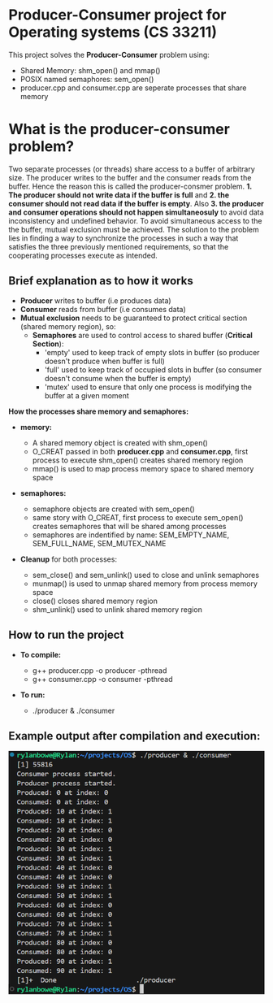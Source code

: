 # Producer-Consumer project for Operating systems (CS 33211)

This project solves the **Producer-Consumer** problem using:

- Shared Memory: shm_open() and mmap()
- POSIX named semaphores: sem_open()
- producer.cpp and consumer.cpp are seperate processes that share memory

# What is the producer-consumer problem?
Two separate processes (or threads) share access to a buffer of arbitrary size. The producer writes to the buffer and the consumer reads from the buffer. Hence the reason this is called the producer-consmer problem. **1. The producer should not write data if the buffer is full** and **2. the consumer should not read data if the buffer is empty**. Also **3. the producer and consumer operations should not happen simultaneosuly** to avoid data inconsistency and undefined behavior. To avoid simultaneous access to the the buffer, mutual exclusion must be achieved. The solution to the problem lies in finding a way to synchronize the processes in such a way that satisfies the three previously mentioned requirements, so that the cooperating processes execute as intended.

## Brief explanation as to how it works

- **Producer** writes to buffer (i.e produces data)
- **Consumer** reads from buffer (i.e consumes data)
- **Mutual exclusion** needs to be guaranteed to protect critical section (shared memory region), so:
    - **Semaphores** are used to control access to shared buffer (**Critical Section**):
        - 'empty' used to keep track of empty slots in buffer (so producer doesn't produce when buffer is full)
        - 'full' used to keep track of occupied slots in buffer (so consumer doesn't consume when the buffer is empty)
        - 'mutex' used to ensure that only one process is modifying the buffer at a given moment

**How the processes share memory and semaphores:**
- **memory:**
    - A shared memory object is created with shm_open()
    - O_CREAT passed in both **producer.cpp** and **consumer.cpp**, first process to execute shm_open() creates shared memory region
    - mmap() is used to map process memory space to shared memory space
- **semaphores:**
    - semaphore objects are created with sem_open()
    - same story with O_CREAT, first process to execute sem_open() creates semaphores that will be shared among processes
    - semaphores are indentified by name: SEM_EMPTY_NAME, SEM_FULL_NAME, SEM_MUTEX_NAME

- **Cleanup** for both processes:
    - sem_close() and sem_unlink() used to close and unlink semaphores
    - munmap() is used to unmap shared memory from process memory space
    - close() closes shared memory region
    - shm_unlink() used to unlink shared memory region

## How to run the project

- **To compile:**
    - g++ producer.cpp -o producer -pthread
    - g++ consumer.cpp -o consumer -pthread

- **To run:** 
    - ./producer & ./consumer

## Example output after compilation and execution:

![producer-consumer output](screenshot.png)